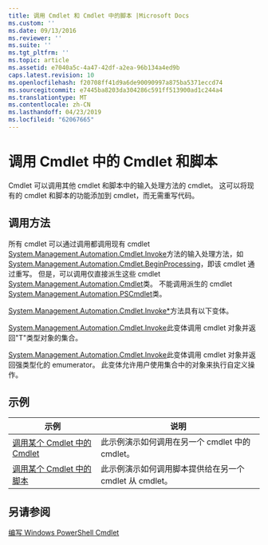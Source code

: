 ```yaml
---
title: 调用 Cmdlet 和 Cmdlet 中的脚本 |Microsoft Docs
ms.custom: ''
ms.date: 09/13/2016
ms.reviewer: ''
ms.suite: ''
ms.tgt_pltfrm: ''
ms.topic: article
ms.assetid: e7040a5c-4a47-42df-a2ea-96b134a4ed9b
caps.latest.revision: 10
ms.openlocfilehash: f20708ff41d9a6de90090997a875ba5371eccd74
ms.sourcegitcommit: e7445ba8203da304286c591ff513900ad1c244a4
ms.translationtype: MT
ms.contentlocale: zh-CN
ms.lasthandoff: 04/23/2019
ms.locfileid: "62067665"
---
```

# <a name="invoking-cmdlets-and-scripts-within-a-cmdlet"></a>调用 Cmdlet 中的 Cmdlet 和脚本

Cmdlet 可以调用其他 cmdlet 和脚本中的输入处理方法的 cmdlet。 这可以将现有的 cmdlet 和脚本的功能添加到 cmdlet，而无需重写代码。

## <a name="the-invoke-method"></a>调用方法

所有 cmdlet 可以通过调用都调用现有 cmdlet [System.Management.Automation.Cmdlet.Invoke](/dotnet/api/System.Management.Automation.Cmdlet.Invoke)方法的输入处理方法，如[System.Management.Automation.Cmdlet.BeginProcessing](/dotnet/api/System.Management.Automation.Cmdlet.BeginProcessing)，即该 cmdlet 通过重写。 但是，可以调用仅直接派生这些 cmdlet [System.Management.Automation.Cmdlet](/dotnet/api/System.Management.Automation.Cmdlet)类。 不能调用派生的 cmdlet [System.Management.Automation.PSCmdlet](/dotnet/api/System.Management.Automation.PSCmdlet)类。

[System.Management.Automation.Cmdlet.Invoke*](/dotnet/api/System.Management.Automation.Cmdlet.Invoke)方法具有以下变体。

[System.Management.Automation.Cmdlet.Invoke](/dotnet/api/System.Management.Automation.Cmdlet.Invoke)此变体调用 cmdlet 对象并返回"T"类型对象的集合。

[System.Management.Automation.Cmdlet.Invoke](/dotnet/api/System.Management.Automation.Cmdlet.Invoke)此变体调用 cmdlet 对象并返回强类型化的 emumerator。 此变体允许用户使用集合中的对象来执行自定义操作。

## <a name="examples"></a>示例

|示例|说明|
|-------------|-----------------|
|[调用某个 Cmdlet 中的 Cmdlet](./how-to-invoke-a-cmdlet-from-within-a-cmdlet.md)|此示例演示如何调用在另一个 cmdlet 中的 cmdlet。|
|[调用某个 Cmdlet 中的脚本](./how-to-invoke-scripts-within-a-cmdlet.md)|此示例演示如何调用脚本提供给在另一个 cmdlet 从 cmdlet。|

## <a name="see-also"></a>另请参阅

[编写 Windows PowerShell Cmdlet](./writing-a-windows-powershell-cmdlet.md)
